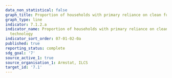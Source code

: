 ```yaml
---
data_non_statistical: false
graph_title: Proportion of households with primary reliance on clean fuels and technology
graph_type: line
indicator: 7.1.2.a
indicator_name: Proportion of households with primary reliance on clean fuels and
  technology
indicator_sort_order: 07-01-02-0a
published: true
reporting_status: complete
sdg_goal: '7'
source_active_1: true
source_organisation_1: Armstat, ILCS
target_id: '7.1'
---
```


